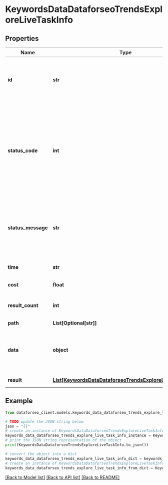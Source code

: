 # KeywordsDataDataforseoTrendsExploreLiveTaskInfo


## Properties

Name | Type | Description | Notes
------------ | ------------- | ------------- | -------------
**id** | **str** | task identifier unique task identifier in our system in the UUID format | [optional] 
**status_code** | **int** | status code of the task generated by DataForSEO, can be within the following range: 10000-60000 you can find the full list of the response codes here | [optional] 
**status_message** | **str** | informational message of the task you can find the full list of general informational messages here | [optional] 
**time** | **str** | execution time, seconds | [optional] 
**cost** | **float** | total tasks cost, USD | [optional] 
**result_count** | **int** | number of elements in the result array | [optional] 
**path** | **List[Optional[str]]** | URL path | [optional] 
**data** | **object** | contains the same parameters that you specified in the POST request | [optional] 
**result** | [**List[KeywordsDataDataforseoTrendsExploreLiveResultInfo]**](KeywordsDataDataforseoTrendsExploreLiveResultInfo.md) | array of results | [optional] 

## Example

```python
from dataforseo_client.models.keywords_data_dataforseo_trends_explore_live_task_info import KeywordsDataDataforseoTrendsExploreLiveTaskInfo

# TODO update the JSON string below
json = "{}"
# create an instance of KeywordsDataDataforseoTrendsExploreLiveTaskInfo from a JSON string
keywords_data_dataforseo_trends_explore_live_task_info_instance = KeywordsDataDataforseoTrendsExploreLiveTaskInfo.from_json(json)
# print the JSON string representation of the object
print(KeywordsDataDataforseoTrendsExploreLiveTaskInfo.to_json())

# convert the object into a dict
keywords_data_dataforseo_trends_explore_live_task_info_dict = keywords_data_dataforseo_trends_explore_live_task_info_instance.to_dict()
# create an instance of KeywordsDataDataforseoTrendsExploreLiveTaskInfo from a dict
keywords_data_dataforseo_trends_explore_live_task_info_from_dict = KeywordsDataDataforseoTrendsExploreLiveTaskInfo.from_dict(keywords_data_dataforseo_trends_explore_live_task_info_dict)
```
[[Back to Model list]](../README.md#documentation-for-models) [[Back to API list]](../README.md#documentation-for-api-endpoints) [[Back to README]](../README.md)


